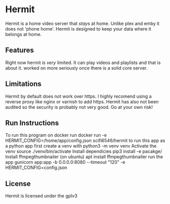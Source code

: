 # Hermit
Hermit is a home video server that *stays* at home. Unlike plex and emby it does not 'phone home'. Hermit is designed to keep 
your data where it belongs at home.
## Features
Right now hermit is *very* limited. It can play videos and playlists and that is about it.
worked on more seriously once there is a solid core server. 

## Limitations
Hermit by default does not work over https. I highly recomend using a reverse proxy like nginx or varnish to add https.
Hermit has also not been audited so the security is probably not very good. Go at your own risk!
## Run Instructions
  To run this program on docker run 
    docker run -e HERMIT_CONFIG=/home/app/config.json scifi6546/hermit
  to run this app as a python app first create a venv with
    python3 -m venv venv
  Activate the venv
    source ./venv/bin/activate
  Install dependicies
    pip3 install -e pacakge/
  Install ffmpegthumbnailer
    (on ubuntu) apt install ffmpegthumbnailer
  run the app
    gunicorn app:app -b 0.0.0.0:8080 --timeout "120" -e HERMIT_CONFIG=config.json
## License
Hermit is licensed under the gplv3

